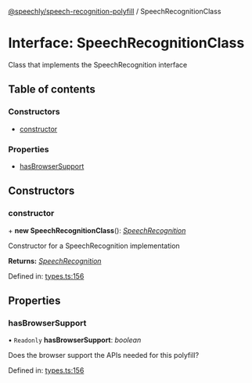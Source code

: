 [@speechly/speech-recognition-polyfill](../README.md) / SpeechRecognitionClass

# Interface: SpeechRecognitionClass

Class that implements the SpeechRecognition interface

## Table of contents

### Constructors

- [constructor](speechrecognitionclass.md#constructor)

### Properties

- [hasBrowserSupport](speechrecognitionclass.md#hasbrowsersupport)

## Constructors

### constructor

\+ **new SpeechRecognitionClass**(): [*SpeechRecognition*](speechrecognition.md)

Constructor for a SpeechRecognition implementation

**Returns:** [*SpeechRecognition*](speechrecognition.md)

Defined in: [types.ts:156](https://github.com/speechly/speech-recognition-polyfill/blob/HEAD/src/types.ts#L156)

## Properties

### hasBrowserSupport

• `Readonly` **hasBrowserSupport**: *boolean*

Does the browser support the APIs needed for this polyfill?

Defined in: [types.ts:156](https://github.com/speechly/speech-recognition-polyfill/blob/HEAD/src/types.ts#L156)
